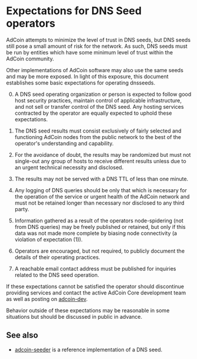 Expectations for DNS Seed operators
====================================

AdCoin attempts to minimize the level of trust in DNS seeds,
but DNS seeds still pose a small amount of risk for the network.
As such, DNS seeds must be run by entities which have some minimum
level of trust within the AdCoin community.

Other implementations of AdCoin software may also use the same
seeds and may be more exposed. In light of this exposure, this
document establishes some basic expectations for operating dnsseeds.

0. A DNS seed operating organization or person is expected to follow good
host security practices, maintain control of applicable infrastructure,
and not sell or transfer control of the DNS seed. Any hosting services
contracted by the operator are equally expected to uphold these expectations.

1. The DNS seed results must consist exclusively of fairly selected and
functioning AdCoin nodes from the public network to the best of the
operator's understanding and capability.

2. For the avoidance of doubt, the results may be randomized but must not
single-out any group of hosts to receive different results unless due to an
urgent technical necessity and disclosed.

3. The results may not be served with a DNS TTL of less than one minute.

4. Any logging of DNS queries should be only that which is necessary
for the operation of the service or urgent health of the AdCoin
network and must not be retained longer than necessary nor disclosed
to any third party.

5. Information gathered as a result of the operators node-spidering
(not from DNS queries) may be freely published or retained, but only
if this data was not made more complete by biasing node connectivity
(a violation of expectation (1)).

6. Operators are encouraged, but not required, to publicly document the
details of their operating practices.

7. A reachable email contact address must be published for inquiries
related to the DNS seed operation.

If these expectations cannot be satisfied the operator should
discontinue providing services and contact the active AdCoin
Core development team as well as posting on
[adcoin-dev](https://groups.google.com/forum/#!forum/adcoin-dev).

Behavior outside of these expectations may be reasonable in some
situations but should be discussed in public in advance.

See also
----------
- [adcoin-seeder](https://github.com/pooler/adcoin-seeder) is a reference implementation of a DNS seed.
